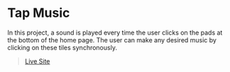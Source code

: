 # Tap Music

In this project, a sound is played every time the user clicks on the pads at the bottom of the home page. The user can make any desired music by clicking on these tiles synchronously.

> [Live Site](https://tap-music-js.netlify.app/ "Go to the React Chat Application")